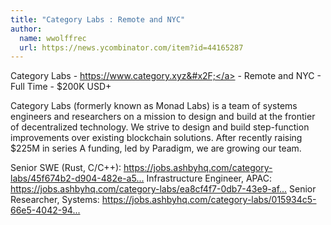 ```yaml
---
title: "Category Labs : Remote and NYC"
author:
  name: wwolffrec
  url: https://news.ycombinator.com/item?id=44165287
---
```

Category Labs - <a href="https:&#x2F;&#x2F;www.category.xyz&#x2F;" rel="nofollow">https:&#x2F;&#x2F;www.category.xyz&#x2F;</a> - Remote and NYC - Full Time - $200K USD+

Category Labs (formerly known as Monad Labs) is a team of systems engineers and researchers on a mission to design and build at the frontier of decentralized technology. We strive to design and build step-function improvements over existing blockchain solutions. After recently raising $225M in series A funding, led by Paradigm, we are growing our team.

Senior SWE (Rust, C&#x2F;C++): <a href="https:&#x2F;&#x2F;jobs.ashbyhq.com&#x2F;category-labs&#x2F;45f674b2-d904-482e-a5e6-ece40b972e5a" rel="nofollow">https:&#x2F;&#x2F;jobs.ashbyhq.com&#x2F;category-labs&#x2F;45f674b2-d904-482e-a5...</a>
Infrastructure Engineer, APAC: <a href="https:&#x2F;&#x2F;jobs.ashbyhq.com&#x2F;category-labs&#x2F;ea8cf4f7-0db7-43e9-afa0-b4317db024ff" rel="nofollow">https:&#x2F;&#x2F;jobs.ashbyhq.com&#x2F;category-labs&#x2F;ea8cf4f7-0db7-43e9-af...</a>
Senior Researcher, Systems: <a href="https:&#x2F;&#x2F;jobs.ashbyhq.com&#x2F;category-labs&#x2F;015934c5-66e5-4042-94bb-aae0502cfea2" rel="nofollow">https:&#x2F;&#x2F;jobs.ashbyhq.com&#x2F;category-labs&#x2F;015934c5-66e5-4042-94...</a>
<JobApplication />
